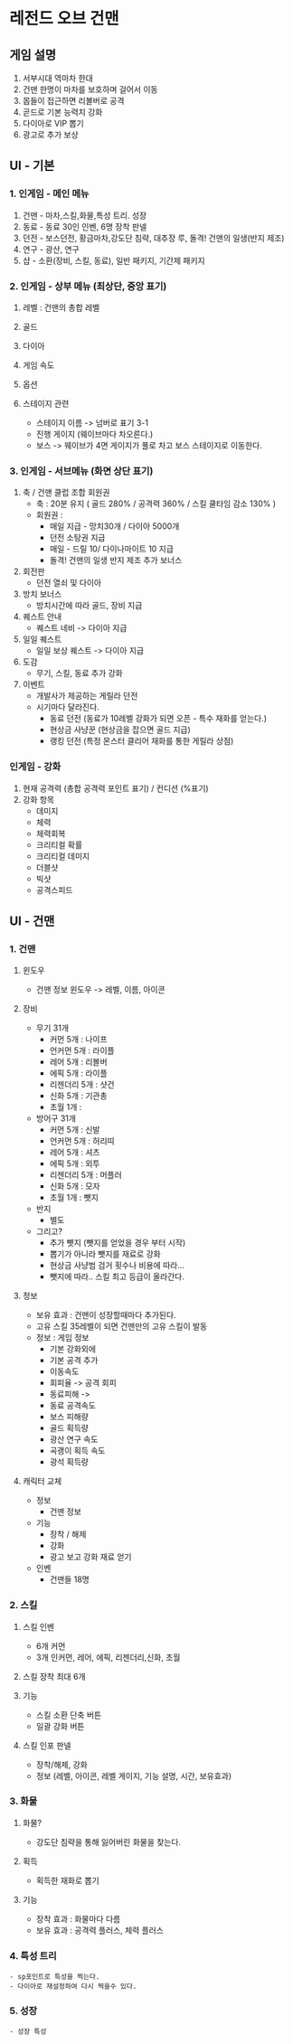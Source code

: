 # 레전드 오브 건맨
## 게임 설명
1) 서부시대 역마차 한대 
2) 건맨 한명이 마차를 보호하며 걸어서 이동
3) 몹들이 접근하면 리볼버로 공격
4) 곧드로 기본 능력치 강화
6) 다이아로 VIP 뽑기  
7) 광고로 추가 보상


## UI - 기본
### 1. 인게임 - 메인 메뉴
1) 건맨 - 마차,스킬,화물,특성 트리. 성장
2) 동료 - 동료 30인 인벤, 6명 장착 판넬
3) 던전 - 보스던전, 황금마차,강도단 침략, 대추장 루, 돌격! 건맨의 일생(반지 제조)
4) 연구 - 광산, 연구
5) 샵 - 소환(장비, 스킬, 동료), 일반 패키지, 기간제 패키지 

### 2. 인게임 - 상부 메뉴 (최상단, 중앙 표기)
1) 레벨 : 건맨의 총합 레벨
2) 골드
3) 다이아
4) 게임 속도
5) 옵션

6) 스테이지 관련
    - 스테이지 이름 -> 넘버로 표기 3-1
    - 진행 게이지 (웨이브마다 차오른다.)
    - 보스 -> 웨이브가 4면 게이지가 풀로 차고 보스 스테이지로 이동한다.

### 3. 인게임 - 서브메뉴 (화면 상단 표기)
1) 축 / 건맨 클럽 조합 회원권
    - 축 : 20분 유지 ( 골드 280% / 공격력 360% / 스킬 쿨타임 감소 130% )
    - 회원권 : 
      - 매일 지급 - 망치30개 / 다이아 5000개
      - 던전 소탕권 지급
      - 매일 - 드릴 10/ 다이나마이트 10 지급
      - 돌격! 건맨의 일생 반지 제조 추가 보너스 
2) 회전판
    - 던전 열쇠 및 다이아 
3) 방치 보너스
    - 방치시간에 따라 골드, 장비 지급 
4) 퀘스트 안내
    - 퀘스트 네비 -> 다이아 지급 
5) 일일 퀘스트
    - 일일 보상 퀘스트 -> 다이아 지급 
6) 도감
    - 무기, 스킬, 동료 추가 강화  
7) 이벤트
    - 개발사가 제공하는 게릴라 던전
    - 시기마다 달라진다.
      - 동료 던전 (동료가 10레벨 강화가 되면 오픈 - 특수 재화를 얻는다.) 
      - 현상금 사냥꾼 (현상금을 잡으면 골드 지급)
      - 랭킹 던전 (특정 몬스터 클리어 재화를 통한 게릴라 상점)    




### 인게임 - 강화
1) 현재 공격력 (총합 공격력 포인트 표기) / 컨디션 (%표기)
2) 강화 항목
    - 데미지
    - 체력
    - 체력회복
    - 크리티컬 확률
    - 크리티컬 데미지
    - 더블샷
    - 빅샷 
    - 공격스피드

## UI - 건맨
### 1. 건맨
1) 윈도우
    - 건맨 정보 윈도우 -> 레벨, 이름, 아이콘 
3) 장비
    - 무기 31개
        - 커먼 5개 : 나이프
        - 언커먼 5개 : 라이플
        - 레어 5개 : 리볼버
        - 에픽 5개 : 라이플
        - 리젠더리 5개 : 샷건
        - 신화 5개 : 기관총
        - 초월 1개 :  
    - 방어구 31개
        - 커먼 5개 : 신발
        - 언커먼 5개 : 허리띠
        - 레어 5개 : 셔츠
        - 에픽 5개 : 외투
        - 리젠더리 5개 : 머플러
        - 신화 5개 : 모자
        - 초월 1개 : 뺏지
    - 반지
        - 별도  
    - 그리고?
        - 추가 뺏지 (뺏지를 얻었을 경우 부터 시작)
        - 뽑기가 아니라 뺏지를 재료로 강화  
        - 현상금 사냥범 검거 횟수나 비용에 따라... 
        - 뺏지에 따라.. 스킬 최고 등급이 올라간다.    
4) 정보
    - 보유 효과 : 건맨이 성장할때마다 추가된다.
    - 고유 스킬  35레벨이 되면 건맨만의 고유 스킬이 발동
    - 정보 : 게임 정보 
        - 기본 강화외에 
        - 기본 공격 추가
        - 이동속도
        - 회피율 -> 공격 회피
        - 동료피해 -> 
        - 동료 공격속도
        - 보스 피해량
        - 골드 획득량
        - 광산 연구 속도
        - 곡괭이 획득 속도
        - 광석 획득량 

5) 캐릭터 교체 
    - 정보
        - 건맨 정보
    - 기능
        - 장착 / 해제
        - 강화
        - 광고 보고 강화 재료 얻기
    - 인벤
        - 건맨들 18명


### 2. 스킬
1) 스킬 인벤
    - 6개 커먼
    - 3개 인커먼, 레어, 에픽, 리젠더리,신화, 초월 

2) 스킬 장착 최대 6개

3) 기능
    - 스킬 소환 단축 버튼
    - 일괄 강화 버튼
 
5) 스킬 인포 판넬
    - 장착/해제, 강화 
    - 정보 (레벨, 아이콘, 레벨 게이지, 기능 설명, 시간, 보유효과)

### 3. 화물
1) 화물?
    - 강도단 침략을 통해 잃어버린 화물을 찾는다.
    
2) 획득
    - 획득한 재화로 뽑기
3) 기능 
    - 장착 효과 : 화물마다 다름
    - 보유 효과 : 공격력 플러스, 체력 플러스 
### 4. 특성 트리
    - sp포인트로 특성을 찍는다.
    - 다이아로 재설정하여 다시 찍을수 있다. 
### 5. 성장
    - 성장 특성  
    
    
    
    
    
    














